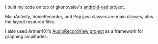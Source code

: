 I built my code on top of gkonovalov's [android-vad](https://github.com/gkonovalov/android-vad) project.

MainActivity, VoiceRecorder, and Pop java classes are main classes, plus the layout resource files.

I also used Armen101's [AudioRecordView project](https://github.com/Armen101/AudioRecordView) as a framework for graphing amplitudes. 
